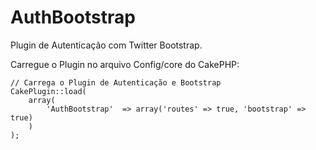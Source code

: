 AuthBootstrap
=============

Plugin de Autenticação com Twitter Bootstrap.


Carregue o Plugin no arquivo Config/core do CakePHP:

```
// Carrega o Plugin de Autenticação e Bootstrap
CakePlugin::load(
	array(
		'AuthBootstrap'  => array('routes' => true, 'bootstrap' => true)
	)
);
```
